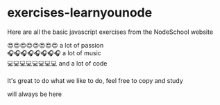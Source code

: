# exercises-learnyounode

Here are all the basic javascript exercises from the NodeSchool website

😍😍😍😍😍😍😍😍 a lot of passion<br/> 🎧🎧🎧🎧🎧🎧🎧🎧 a lot of music<br/> 💻💻💻💻💻💻💻💻 and a lot of code<br/><br/>
It's great to do what we like to do,
feel free to copy and study

will always be here
